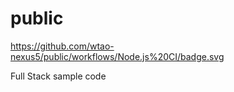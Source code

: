 # public
https://github.com/wtao-nexus5/public/workflows/Node.js%20CI/badge.svg

Full Stack sample code

